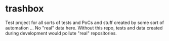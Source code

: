 # trashbox
Test project for all sorts of tests and PoCs and stuff created by some sort of automation ... No "real" data here. Without this repo, tests and data created during development would pollute "real" repositories.
